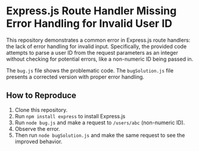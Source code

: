 # Express.js Route Handler Missing Error Handling for Invalid User ID

This repository demonstrates a common error in Express.js route handlers: the lack of error handling for invalid input.  Specifically, the provided code attempts to parse a user ID from the request parameters as an integer without checking for potential errors, like a non-numeric ID being passed in.

The `bug.js` file shows the problematic code. The `bugSolution.js` file presents a corrected version with proper error handling.

## How to Reproduce

1. Clone this repository.
2. Run `npm install express` to install Express.js
3. Run `node bug.js` and make a request to `/users/abc` (non-numeric ID).
4. Observe the error.
5. Then run `node bugSolution.js` and make the same request to see the improved behavior.